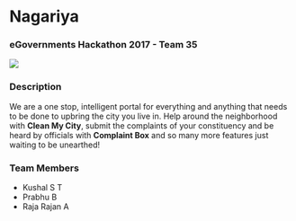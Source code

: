 # Nagariya
### eGovernments Hackathon 2017 - Team 35

<img src="https://github.com/egovernments/t35-hackapr17/blob/master/assets/images/logos/nagariya-logo.png?raw=true" />

### Description
<p>We are a one stop, intelligent portal for everything and anything that needs to be done to upbring the city you live in. Help around the neighborhood with <strong>Clean My City</strong>, submit the complaints of your constituency and be heard by officials with <strong>Complaint Box</strong> and so many more features just waiting to be unearthed!</p>

### Team Members
* Kushal S T
* Prabhu B
* Raja Rajan A
